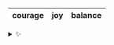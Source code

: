 | courage | joy | balance |
| :-----: | :-: | :-----: |

<details>
  <summary>✨</summary>
  These words are chosen at random each day. New words will appear here tomorrow morning.
</details>